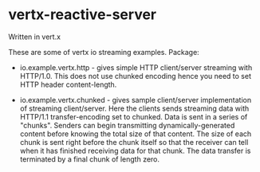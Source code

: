 # vertx-reactive-server 

Written in vert.x

These are some of vertx io streaming examples. Package:

* io.example.vertx.http - gives simple HTTP client/server streaming with HTTP/1.0. This does not use chunked encoding hence you need to set HTTP header content-length.

* io.example.vertx.chunked - gives sample client/server implementation of streaming client/server. Here the clients sends streaming data with HTTP/1.1 transfer-encoding set to chunked. Data is sent in a series of "chunks". Senders can begin transmitting dynamically-generated content before knowing the total size of that content. The size of each chunk is sent right before the chunk itself so that the receiver can tell when it has finished receiving data for that chunk. The data transfer is terminated by a final chunk of length zero.

 
